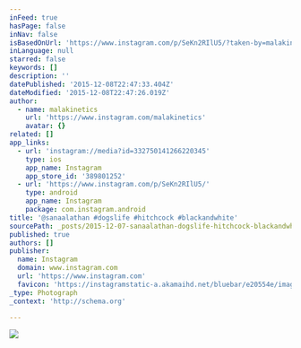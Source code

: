 ```yaml
---
inFeed: true
hasPage: false
inNav: false
isBasedOnUrl: 'https://www.instagram.com/p/SeKn2RIlU5/?taken-by=malakinetics'
inLanguage: null
starred: false
keywords: []
description: ''
datePublished: '2015-12-08T22:47:33.404Z'
dateModified: '2015-12-08T22:47:26.019Z'
author:
  - name: malakinetics
    url: 'https://www.instagram.com/malakinetics'
    avatar: {}
related: []
app_links:
  - url: 'instagram://media?id=332750141266220345'
    type: ios
    app_name: Instagram
    app_store_id: '389801252'
  - url: 'https://www.instagram.com/p/SeKn2RIlU5/'
    type: android
    app_name: Instagram
    package: com.instagram.android
title: '@sanaalathan #dogslife #hitchcock #blackandwhite'
sourcePath: _posts/2015-12-07-sanaalathan-dogslife-hitchcock-blackandwhite.md
published: true
authors: []
publisher:
  name: Instagram
  domain: www.instagram.com
  url: 'https://www.instagram.com'
  favicon: 'https://instagramstatic-a.akamaihd.net/bluebar/e20554e/images/ico/favicon.ico'
_type: Photograph
_context: 'http://schema.org'

---
```

![](https://s3-us-west-2.amazonaws.com/the-grid-img/p/c08b784e133e6b1c858901ed83af0ba7ec1043f4.jpg)